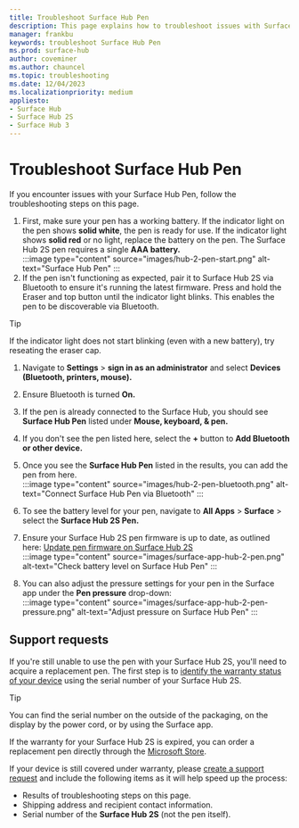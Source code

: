```yaml
---
title: Troubleshoot Surface Hub Pen
description: This page explains how to troubleshoot issues with Surface Hub Pen 
manager: frankbu
keywords: troubleshoot Surface Hub Pen
ms.prod: surface-hub
author: coveminer
ms.author: chauncel
ms.topic: troubleshooting
ms.date: 12/04/2023
ms.localizationpriority: medium
appliesto:
- Surface Hub
- Surface Hub 2S
- Surface Hub 3
---
```


# Troubleshoot Surface Hub Pen

If you encounter issues with your Surface Hub Pen, follow the troubleshooting steps on this page.

1. First, make sure your pen has a working battery. If the indicator light on the pen shows **solid white**, the pen is ready for use. If the indicator light shows **solid red** or no light, replace the battery on the pen. The Surface Hub 2S pen requires a single **AAA battery.**<br>
:::image type="content" source="images/hub-2-pen-start.png" alt-text="Surface Hub Pen" :::
2. If the pen isn't functioning as expected, pair it to Surface Hub 2S via Bluetooth to ensure it's running the latest firmware. Press and hold the Eraser and top button until the indicator light blinks. This enables the pen to be discoverable via Bluetooth.

> [!TIP]
> If the indicator light does not start blinking (even with a new battery), try reseating the eraser cap.

1. Navigate to **Settings** > **sign in as an administrator** and select **Devices (Bluetooth, printers, mouse).**
2. Ensure Bluetooth is turned **On.**
3. If the pen is already connected to the Surface Hub, you should see **Surface Hub Pen** listed under **Mouse, keyboard, & pen.**
4. If you don't see the pen listed here, select the **+** button to **Add Bluetooth or other device.**
5. Once you see the **Surface Hub Pen** listed in the results, you can add the pen from here.<br>
:::image type="content" source="images/hub-2-pen-bluetooth.png" alt-text="Connect Surface Hub Pen via Bluetooth" :::

6. To see the battery level for your pen, navigate to **All Apps** > **Surface** > select the **Surface Hub 2S Pen.**
7. Ensure your Surface Hub 2S pen firmware is up to date, as outlined here: [Update pen firmware on Surface Hub 2S](surface-hub-2s-pen-firmware.md)<br>
:::image type="content" source="images/surface-app-hub-2-pen.png" alt-text="Check battery level on Surface Hub Pen" :::

8. You can also adjust the pressure settings for your pen in the Surface app under the **Pen pressure** drop-down:<br>
:::image type="content" source="images/surface-app-hub-2-pen-pressure.png" alt-text="Adjust pressure on Surface Hub Pen" :::

## Support requests

If you're still unable to use the pen with your Surface Hub 2S, you'll need to acquire a replacement pen. The first step is to [identify the warranty status of your device](https://mybusinessservice.surface.com/en-US/CheckWarranty/CheckWarranty) using the serial number of your Surface Hub 2S.

> [!TIP]
> You can find the serial number on the outside of the packaging, on the display by the power cord, or by using the Surface app.

If the warranty for your Surface Hub 2S is expired, you can order a replacement pen directly through the [Microsoft Store](https://www.microsoft.com/d/surface-hub-2-pen/943fmjbs4k86?atc=true&rtc=1).

If your device is still covered under warranty, please [create a support request](https://support.serviceshub.microsoft.com/supportforbusiness/onboarding) and include the following items as it will help speed up the process:

- Results of troubleshooting steps on this page.
- Shipping address and recipient contact information.
- Serial number of the **Surface Hub 2S** (not the pen itself).
